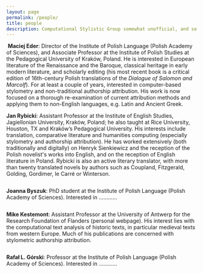 ```yaml
---
layout: page
permalink: /people/
title: people
description: Computational Stylistic Group somewhat unofficial, and so is its membership. Nevertheless at least a few people have been associated with the Group for a while.
---
```






<div class="img_row_people">
    <img class="col one left" src="{{ site.baseurl }}/assets/img/maciej_eder.png" alt="" title="example image"/>
    <span class="col two left"><strong>Maciej Eder</strong>: Director of the Institute of Polish Language (Polish Academy of Sciences), and Associate Professor at the Institute of Polish Studies at the Pedagogical University of Kraków, Poland. He is interested in European literature of the Renaissance and the Baroque, classical heritage in early modern literature, and scholarly editing (his most recent book is a critical edition of 16th-century Polish translations of the <i>Dialogue of Salomon and Marcolf</i>). For at least a couple of years, interested in computer-based stylometry and non-traditional authorship attribution. His work is now focused on a thorough re-examination of current attribution methods and applying them to non-English languages, e.g. Latin and Ancient Greek.</span>
</div>

<div class="img_row_people">
    <img class="col one left" src="{{ site.baseurl }}/assets/img/jan_rybicki.png" alt="" title="example image"/>
    <p class="col two left"><strong>Jan Rybicki</strong>: Assistant Professor at the Institute of English Studies, Jagiellonian University, Kraków, Poland; he also taught at Rice University, Houston, TX and Kraków’s Pedagogical University. His interests include translation, comparative literature and humanities computing (especially stylometry and authorship attribution). He has worked extensively (both traditionally and digitally) on Henryk Sienkiewicz and the reception of the Polish novelist's works into English, and on the reception of English literature in Poland. Rybicki is also an active literary translator, with more than twenty translated novels by authors such as Coupland, Fitzgerald, Golding, Gordimer, le Carré or Winterson.</p>
</div>

<div class="img_row_people">
    <img class="col one left" src="{{ site.baseurl }}/assets/img/DSC06576a.jpg" alt="" title="example image"/>
    <p class="col two left"><strong>Joanna Byszuk</strong>: PhD student at the Institute of Polish Language (Polish Academy of Sciences). Interested in ............</p>
</div>

<div class="img_row_people">
    <img class="col one left" src="{{ site.baseurl }}/assets/img/kestemont_pers.jpg" alt="" title="example image"/>
    <p class="col two left"><strong>Mike Kestemont</strong>: Assistant Professor at the University of Antwerp for the Research Foundation of Flanders (personal webpage). His interest lies with the computational text analysis of historic texts, in particular medieval texts from western Europe. Much of his publications are concerned with stylometric authorship attribution.</p>
</div>

<div class="img_row_people">
    <img class="col one left" src="{{ site.baseurl }}/assets/img/rafal_gorski.png" alt="" title="example image"/>
    <p class="col two left"><strong>Rafał L. Górski</strong>: Professor at the Institute of Polish Language (Polish Academy of Sciences). Interested in ............</p>
</div>


